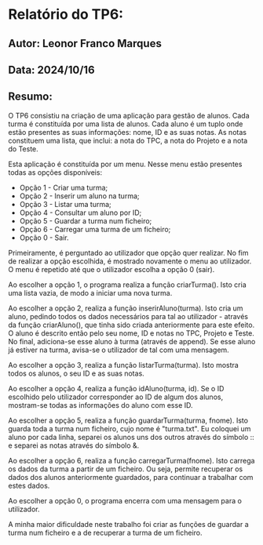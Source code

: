 # Relatório do TP6:

## Autor: Leonor Franco Marques
## Data: 2024/10/16

## Resumo:

O TP6 consistiu na criação de uma aplicação para gestão de alunos. Cada turma é constituída por uma lista de alunos. Cada aluno é um tuplo onde estão presentes as suas informações: nome, ID e as suas notas. As notas constituem uma lista, que inclui: a nota do TPC, a nota do Projeto e a nota do Teste.

Esta aplicação é constituída por um menu. Nesse menu estão presentes todas as opções disponíveis:
* Opção 1 - Criar uma turma;
* Opção 2 - Inserir um aluno na turma;
* Opção 3 - Listar uma turma;
* Opção 4 - Consultar um aluno por ID;
* Opção 5 - Guardar a turma num ficheiro;
* Opção 6 - Carregar uma turma de um ficheiro;
* Opção 0 - Sair.

Primeiramente, é perguntado ao utilizador que opção quer realizar. No fim de realizar a opção escolhida, é mostrado novamente o menu ao utilizador. O menu é repetido até que o utilizador escolha a opção 0 (sair).

Ao escolher a opção 1, o programa realiza a função criarTurma(). Isto cria uma lista vazia, de modo a iniciar uma nova turma.

Ao escolher a opção 2, realiza a função inserirAluno(turma). Isto cria um aluno, pedindo todos os dados necessários para tal ao utilizador - através da função criarAluno(), que tinha sido criada anteriormente para este efeito. O aluno é descrito então pelo seu nome, ID e notas no TPC, Projeto e Teste. No final, adiciona-se esse aluno à turma (através de append). Se esse aluno já estiver na turma, avisa-se o utilizador de tal com uma mensagem.

Ao escolher a opção 3, realiza a função listarTurma(turma). Isto mostra todos os alunos, o seu ID e as suas notas.

Ao escolher a opção 4, realiza a função idAluno(turma, id). Se o ID escolhido pelo utilizador corresponder ao ID de algum dos alunos, mostram-se todas as informações do aluno com esse ID.

Ao escolher a opção 5, realiza a função guardarTurma(turma, fnome). Isto guarda toda a turma num ficheiro, cujo nome é "turma.txt". Eu coloquei um aluno por cada linha, separei os alunos uns dos outros através do símbolo :: e separei as notas através do símbolo &.

Ao escolher a opção 6, realiza a função carregarTurma(fnome). Isto carrega os dados da turma a partir de um ficheiro. Ou seja, permite recuperar os dados dos alunos anteriormente guardados, para continuar a trabalhar com estes dados.

Ao escolher a opção 0, o programa encerra com uma mensagem para o utilizador.

A minha maior dificuldade neste trabalho foi criar as funções de guardar a turma num ficheiro e a de recuperar a turma de um ficheiro.